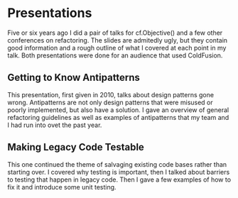 # Presentations
Five or six years ago I did a pair of talks for cf.Objective() and a few other conferences on refactoring. The slides are admitedly ugly, but they contain good information and a rough outline of what I covered at each point in my talk. Both presentations were done for an audience that used ColdFusion.  

## Getting to Know Antipatterns
This presentation, first given in 2010, talks about design patterns gone wrong. Antipatterns are not only design patterns that were misused or poorly implemented, but also have a solution.
I gave an overview of general refactoring guidelines as well as examples of antipatterns that my team and I had run into ovet the past year.

## Making Legacy Code Testable
This one continued the theme of salvaging existing code bases rather than starting over. I covered why testing is important, then I talked about barriers to testing that happen in legacy code. Then I gave a few examples of how to fix it and introduce some unit testing. 
